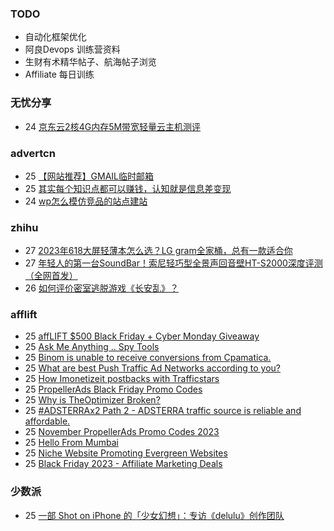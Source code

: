 ### TODO
-  自动化框架优化
-  阿良Devops 训练营资料
-  生财有术精华帖子、航海帖子浏览
-  Affiliate 每日训练

### 无忧分享
<!-- ruyo:START -->
-  24 [京东云2核4G内存5M带宽轻量云主机测评](https://51.ruyo.net/18543.html)<!-- ruyo:END -->

### advertcn
<!-- advertcn:START -->
-  25 [【网站推荐】GMAIL临时邮箱](https://www.advertcn.com/forum.php?mod=viewthread&tid=113072)
-  25 [其实每个知识点都可以赚钱，认知就是信息差变现](https://www.advertcn.com/forum.php?mod=viewthread&tid=113071)
-  24 [wp怎么模仿竞品的站点建站](https://www.advertcn.com/forum.php?mod=viewthread&tid=113065)<!-- advertcn:END -->

### zhihu
<!-- zhihu:START -->
-  27 [2023年618大屏轻薄本怎么选？LG gram全家桶，总有一款适合你](http://zhuanlan.zhihu.com/p/632641888?utm_campaign=rss&utm_medium=rss&utm_source=rss&utm_content=title)
-  27 [年轻人的第一台SoundBar！索尼轻巧型全景声回音壁HT-S2000深度评测（全网首发）](http://zhuanlan.zhihu.com/p/630990296?utm_campaign=rss&utm_medium=rss&utm_source=rss&utm_content=title)
-  26 [如何评价密室逃脱游戏《长安乱》？](http://www.zhihu.com/question/563950552/answer/3045961312?utm_campaign=rss&utm_medium=rss&utm_source=rss&utm_content=title)<!-- zhihu:END -->

### afflift
<!-- afflift:START -->
-  25 [affLIFT $500 Black Friday + Cyber Monday Giveaway](https://afflift.com/f/threads/afflift-500-black-friday-cyber-monday-giveaway.12105/)
-  25 [Ask Me Anything .. Spy Tools](https://afflift.com/f/threads/ask-me-anything-spy-tools.9343/)
-  25 [Binom is unable to receive conversions from Cpamatica.](https://afflift.com/f/threads/binom-is-unable-to-receive-conversions-from-cpamatica.12111/)
-  25 [What are best Push Traffic Ad Networks according to you?](https://afflift.com/f/threads/what-are-best-push-traffic-ad-networks-according-to-you.11953/)
-  25 [How Imonetizeit postbacks with Trafficstars](https://afflift.com/f/threads/how-imonetizeit-postbacks-with-trafficstars.12109/)
-  25 [PropellerAds Black Friday Promo Codes](https://afflift.com/f/threads/propellerads-black-friday-promo-codes.12101/)
-  25 [Why is TheOptimizer Broken?](https://afflift.com/f/threads/why-is-theoptimizer-broken.12110/)
-  25 [#ADSTERRAx2 Path 2 - ADSTERRA traffic source is reliable and affordable.](https://afflift.com/f/threads/adsterrax2-path-2-adsterra-traffic-source-is-reliable-and-affordable.11986/)
-  25 [November PropellerAds Promo Codes 2023](https://afflift.com/f/threads/november-propellerads-promo-codes-2023.11924/)
-  25 [Hello From Mumbai](https://afflift.com/f/threads/hello-from-mumbai.12106/)
-  25 [Niche Website Promoting Evergreen Websites](https://afflift.com/f/threads/niche-website-promoting-evergreen-websites.11872/)
-  25 [Black Friday 2023 - Affiliate Marketing Deals](https://afflift.com/f/threads/black-friday-2023-affiliate-marketing-deals.12085/)<!-- afflift:END -->

### 少数派
<!-- sspai:START -->
-  25 [一部 Shot on iPhone 的「少女幻想」：专访《delulu》创作团队](https://sspai.com/post/84616)<!-- sspai:END -->
